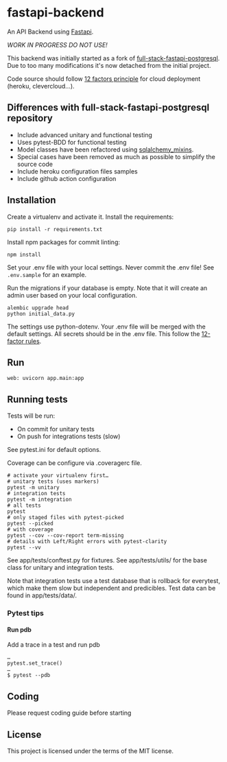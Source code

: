 # fastapi-backend

An API Backend using [Fastapi][1].


*WORK IN PROGRESS*
*DO NOT USE!*


This backend was initially started as a fork of [full-stack-fastapi-postgresql][3].
Due to too many modifications it's now detached from the initial project.

Code source should follow [12 factors principle][2] for cloud deployment (heroku,
clevercloud…).


## Differences with full-stack-fastapi-postgresql repository

- Include advanced unitary and functional testing
- Uses pytest-BDD for functional testing
- Model classes have been refactored using [sqlalchemy_mixins][5].
- Special cases have been removed as much as possible to simplify the source code
- Include heroku configuration files samples
- Include github action configuration


## Installation

Create a virtualenv and activate it. Install the requirements:

    pip install -r requirements.txt

Install npm packages for commit linting:

    npm install

Set your .env file with your local settings. Never commit the .env file!
See `.env.sample` for an example.

Run the migrations if your database is empty.
Note that it will create an admin user based on your local configuration.

    alembic upgrade head
    python initial_data.py

The settings use python-dotenv. Your .env file will be merged with the
default settings. All secrets should be in the .env file. This follow the
[12-factor rules][2].


## Run

    web: uvicorn app.main:app

## Running tests

Tests will be run:
- On commit for unitary tests
- On push for integrations tests (slow)

See pytest.ini for default options.

Coverage can be configure via .coveragerc file.

    # activate your virtualenv first…
    # unitary tests (uses markers)
    pytest -m unitary
    # integration tests
    pytest -m integration
    # all tests
    pytest
    # only staged files with pytest-picked
    pytest --picked
    # with coverage
    pytest --cov --cov-report term-missing
    # details with Left/Right errors with pytest-clarity
    pytest --vv

See app/tests/conftest.py for fixtures.
See app/tests/utils/ for the base class for unitary and integration tests.

Note that integration tests use a test database that is rollback for everytest,
which make them slow but independent and predicibles. Test data can be found in
app/tests/data/.

### Pytest tips

#### Run pdb

Add a trace in a test and run pdb

    …
    pytest.set_trace()
    …
    $ pytest --pdb



## Coding

Please request coding guide before starting

[1]: https://fastapi.tiangolo.com/
[2]: https://12factor.net/
[3]: https://github.com/tiangolo/full-stack-fastapi-postgresql
[4]: https://github.com/semantic-release/semantic-release
[5]: https://github.com/absent1706/sqlalchemy-mixins


## License

This project is licensed under the terms of the MIT license.
